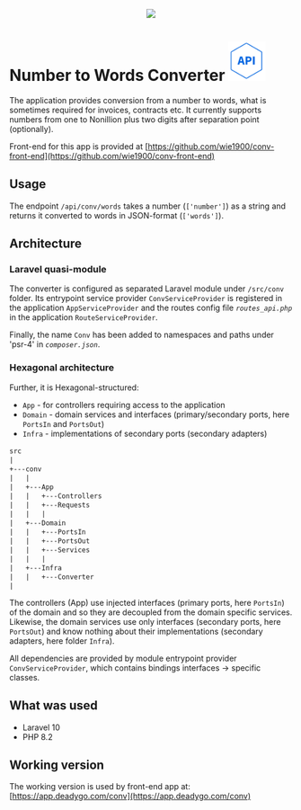 <p align="center"><a href="https://laravel.com" target="_blank"><img src="https://raw.githubusercontent.com/laravel/art/master/logo-lockup/5%20SVG/2%20CMYK/1%20Full%20Color/laravel-logolockup-cmyk-red.svg" width="400"></a></p>



# Number to Words Converter <img src="_docs/Api.png" height="70"/>

The application provides conversion from a number to words, what is sometimes required for invoices, contracts etc. It currently supports numbers from one to Nonillion plus two digits after separation point (optionally).

Front-end for this app is provided at [https://github.com/wie1900/conv-front-end](https://github.com/wie1900/conv-front-end)

## Usage
The endpoint `/api/conv/words` takes a number (`['number']`) as a string and returns it converted to words in JSON-format (`['words']`).

## Architecture
### Laravel quasi-module
The converter is configured as separated Laravel module under `/src/conv` folder. Its entrypoint service provider `ConvServiceProvider` is registered in the application `AppServiceProvider` and the routes config file _`routes_api.php`_ in the application `RouteServiceProvider`.

Finally, the name `Conv` has been added to namespaces and paths under 'psr-4' in _`composer.json`_.

### Hexagonal architecture
Further, it is Hexagonal-structured:
- `App` - for controllers requiring access to the application
- `Domain` - domain services and interfaces (primary/secondary ports, here `PortsIn` and `PortsOut`)
- `Infra` - implementations of secondary ports (secondary adapters)
```
src
|
+---conv
|   |
|   +---App
|   |   +---Controllers
|   |   +---Requests
|   |   |
|   +---Domain
|   |   +---PortsIn
|   |   +---PortsOut
|   |   +---Services
|   |   |
|   +---Infra
|   |   +---Converter
|
```

The controllers (App) use injected interfaces (primary ports, here `PortsIn`) of the domain and so they are decoupled from the domain specific services.
Likewise, the domain services use only interfaces (secondary ports, here `PortsOut`) and know nothing about their implementations (secondary adapters, here folder `Infra`).

All dependencies are provided by module entrypoint provider `ConvServiceProvider`, which contains bindings interfaces -> specific classes.

## What was used
- Laravel 10
- PHP 8.2

## Working version
The working version is used by front-end app at:<br/>
[https://app.deadygo.com/conv](https://app.deadygo.com/conv)
